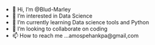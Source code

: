 - 👋 Hi, I’m @Blud-Marley
- 👀 I’m interested in Data Science 
- 🌱 I’m currently learning Data science tools and Python 
- 💞️ I’m looking to collaborate on coding 
- 📫 How to reach me ...amospehankpa@gmail,com

<!---
Blud-Marley/Blud-Marley is a ✨ special ✨ repository because its `README.md` (this file) appears on your GitHub profile.
You can click the Preview link to take a look at your changes.
--->
